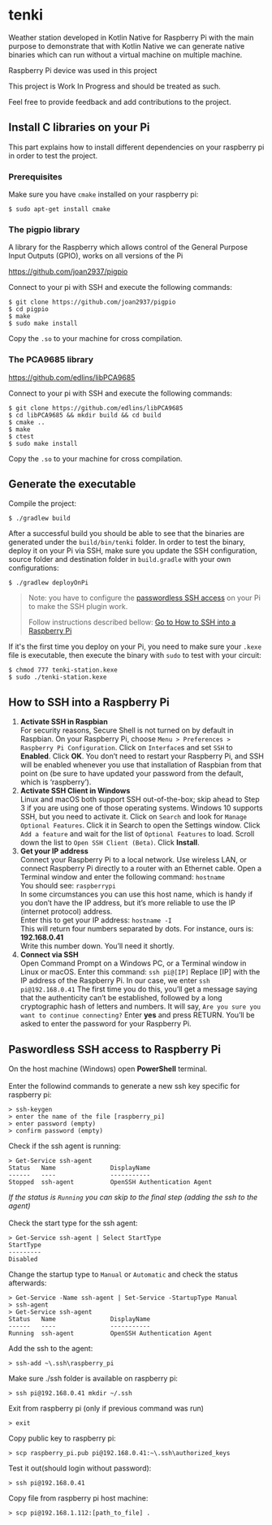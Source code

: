 # tenki
Weather station developed in Kotlin Native for Raspberry Pi with the main purpose to demonstrate that with Kotlin Native we can generate native binaries which can run without a virtual machine on multiple machine.

Raspberry Pi device was used in this project

This project is Work In Progress and should be treated as such.

Feel free to provide feedback and add contributions to the project.

## Install C libraries on your Pi

This part explains how to install different dependencies on your raspberry pi in order to test the project.

### Prerequisites

Make sure you have `cmake` installed on your raspberry pi:

```
$ sudo apt-get install cmake
```

### The pigpio library

A library for the Raspberry which allows control of the General Purpose Input Outputs (GPIO), works on all versions of the Pi

https://github.com/joan2937/pigpio

Connect to your pi with SSH and execute the following commands:
```
$ git clone https://github.com/joan2937/pigpio
$ cd pigpio
$ make
$ sudo make install
```

Copy the `.so` to your machine for cross compilation.

### The PCA9685 library

https://github.com/edlins/libPCA9685

Connect to your pi with SSH and execute the following commands:
```
$ git clone https://github.com/edlins/libPCA9685
$ cd libPCA9685 && mkdir build && cd build
$ cmake ..
$ make
$ ctest
$ sudo make install
```

Copy the `.so` to your machine for cross compilation.

## Generate the executable

Compile the project:

```
$ ./gradlew build
```

After a successful build you should be able to see that the binaries are generated under the `build/bin/tenki` folder. In order to test the binary, deploy it on your Pi via SSH, make sure you update the SSH configuration, source folder and destination folder in `build.gradle` with your own configurations:

```
$ ./gradlew deployOnPi
```

> Note: you have to configure the [passwordless SSH access](https://www.raspberrypi.org/documentation/remote-access/ssh/passwordless.md) on your Pi to make the SSH plugin work.
> 
> Follow instructions described bellow: [Go to How to SSH into a Raspberry Pi](#how-to-ssh-into-a-raspberry-pi)

If it's the first time you deploy on your Pi, you need to make sure your `.kexe` file is executable, then execute the binary with `sudo` to test with your circuit:

```
$ chmod 777 tenki-station.kexe
$ sudo ./tenki-station.kexe
```

## How to SSH into a Raspberry Pi

1. **Activate SSH in Raspbian**
<br/>For security reasons, Secure Shell is not turned on by default in Raspbian. On your Raspberry Pi, choose `Menu > Preferences > Raspberry Pi Configuration`. Click on `Interface`s and set `SSH` to **Enabled**. Click **OK**. You don’t need to restart your Raspberry Pi, and SSH will be enabled whenever you use that installation of Raspbian from that point on (be sure to have updated your password from the default, which is ‘raspberry’).
2. **Activate SSH Client in Windows**
<br/>Linux and macOS both support SSH out-of-the-box; skip ahead to Step 3 if you are using one of those operating systems.
Windows 10 supports SSH, but you need to activate it. Click on `Search` and look for `Manage Optional Features`. Click it in Search to open the Settings window.
Click `Add a feature` and wait for the list of `Optional Features` to load. Scroll down the list to `Open SSH Client (Beta)`. Click **Install**.
3. **Get your IP address**
<br/>Connect your Raspberry Pi to a local network. Use wireless LAN, or connect Raspberry Pi directly to a router with an Ethernet cable. Open a Terminal window and enter the following command: `hostname`
<br/>You should see: `raspberrypi`
<br/>In some circumstances you can use this host name, which is handy if you don’t have the IP address, but it’s more reliable to use the IP (internet protocol) address. 
<br/>Enter this to get your IP address: `hostname -I`
<br/>This will return four numbers separated by dots. For instance, ours is: **192.168.0.41**
<br/>Write this number down. You’ll need it shortly.
4. **Connect via SSH**
<br/>Open Command Prompt on a Windows PC, or a Terminal window in Linux or macOS.
Enter this command: `ssh pi@[IP]`
Replace [IP] with the IP address of the Raspberry Pi. In our case, we enter `ssh pi@192.168.0.41`
The first time you do this, you’ll get a message saying that the authenticity can’t be established, followed by a long cryptographic hash of letters and numbers. It will say, `Are you sure you want to continue connecting?`
Enter **yes** and press RETURN. You’ll be asked to enter the password for your Raspberry Pi.

## Paswordless SSH access to Raspberry Pi

On the host machine (Windows) open **PowerShell** terminal.
<br/><br/>
Enter the followind commands to generate a new ssh key specific for raspberry pi:
```
> ssh-keygen
> enter the name of the file [raspberry_pi]
> enter password (empty)
> confirm password (empty)
```
Check if the ssh agent is running:
```
> Get-Service ssh-agent
Status   Name               DisplayName
------   ----               -----------
Stopped  ssh-agent          OpenSSH Authentication Agent
```
*If the status is `Running` you can skip to the final step (adding the ssh to the agent)*
<br/><br/>Check the start type for the ssh agent:
```
> Get-Service ssh-agent | Select StartType
StartType
---------
Disabled
```
Change the startup type to `Manual` or `Automatic` and check the status afterwards:
```
> Get-Service -Name ssh-agent | Set-Service -StartupType Manual
> ssh-agent
> Get-Service ssh-agent
Status   Name               DisplayName
------   ----               -----------
Running  ssh-agent          OpenSSH Authentication Agent
```
Add the ssh to the agent:
```
> ssh-add ~\.ssh\raspberry_pi
```
Make sure ./ssh folder is available on raspberry pi:
```
> ssh pi@192.168.0.41 mkdir ~/.ssh
```
Exit from raspberry pi (only if previous command was run)
```
> exit 
```
Copy public key to raspberry pi:
```
> scp raspberry_pi.pub pi@192.168.0.41:~\.ssh\authorized_keys
```
Test it out(should login without password):
```
> ssh pi@192.168.0.41
```
Copy file from raspberry pi host machine:
```
> scp pi@192.168.1.112:[path_to_file] .
```
